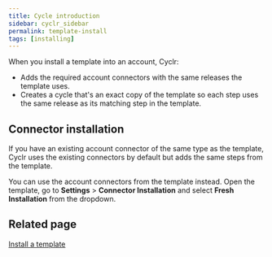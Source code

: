 ```yaml
---
title: Cycle introduction
sidebar: cyclr_sidebar
permalink: template-install
tags: [installing]
---
```


When you install a template into an account, Cyclr:

* Adds the required account connectors with the same releases the template uses.
* Creates a cycle that's an exact copy of the template so each step uses the same release as its matching step in the template.

## Connector installation

If you have an existing account connector of the same type as the template, Cyclr uses the existing connectors by default but adds the same steps from the template.

You can use the account connectors from the template instead. Open the template, go to **Settings** > **Connector Installation** and select **Fresh Installation** from the dropdown.

## Related page

[Install a template](./install-from-template)

